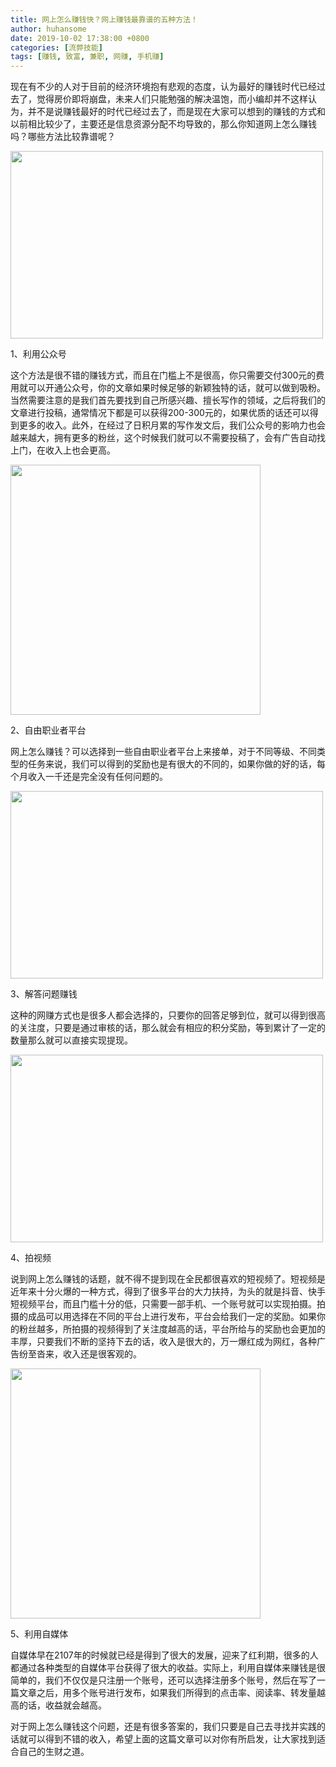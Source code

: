 ```yaml
---
title: 网上怎么赚钱快？网上赚钱最靠谱的五种方法！
author: huhansome
date: 2019-10-02 17:38:00 +0800
categories: [流弊技能]
tags: [赚钱, 致富, 兼职, 网赚, 手机赚]
---
```


现在有不少的人对于目前的经济环境抱有悲观的态度，认为最好的赚钱时代已经过去了，觉得房价即将崩盘，未来人们只能勉强的解决温饱，而小编却并不这样认为，并不是说赚钱最好的时代已经过去了，而是现在大家可以想到的赚钱的方式和以前相比较少了，主要还是信息资源分配不均导致的，那么你知道网上怎么赚钱吗？哪些方法比较靠谱呢？

<img alt="" src="http://www.jinduoxia.com.cn/d/file/2020-01-28/429ff20eb370778ee625222637ed2239.jpg" style="width: 500px; height: 300px;"/>

1、利用公众号

这个方法是很不错的赚钱方式，而且在门槛上不是很高，你只需要交付300元的费用就可以开通公众号，你的文章如果时候足够的新颖独特的话，就可以做到吸粉。当然需要注意的是我们首先要找到自己所感兴趣、擅长写作的领域，之后将我们的文章进行投稿，通常情况下都是可以获得200-300元的，如果优质的话还可以得到更多的收入。此外，在经过了日积月累的写作发文后，我们公众号的影响力也会越来越大，拥有更多的粉丝，这个时候我们就可以不需要投稿了，会有广告自动找上门，在收入上也会更高。

<img alt="" src="/d/file/2020-01-28/d9347bea66aff42850ab6a733f384aaa.jpg" style="width: 400px; height: 400px;"/>

2、自由职业者平台

网上怎么赚钱？可以选择到一些自由职业者平台上来接单，对于不同等级、不同类型的任务来说，我们可以得到的奖励也是有很大的不同的，如果你做的好的话，每个月收入一千还是完全没有任何问题的。

<img alt="" src="/d/file/2020-01-28/362f080d7b13365341b4a225d9f292ce.jpg" style="width: 500px; height: 300px;"/>

3、解答问题赚钱

这种的网赚方式也是很多人都会选择的，只要你的回答足够到位，就可以得到很高的关注度，只要是通过审核的话，那么就会有相应的积分奖励，等到累计了一定的数量那么就可以直接实现提现。

<img alt="" src="/d/file/2020-01-28/dc05e5cd725079658f3f798306d53734.jpg" style="width: 500px; height: 300px;"/>

4、拍视频

说到网上怎么赚钱的话题，就不得不提到现在全民都很喜欢的短视频了。短视频是近年来十分火爆的一种方式，得到了很多平台的大力扶持，为头的就是抖音、快手短视频平台，而且门槛十分的低，只需要一部手机、一个账号就可以实现拍摄。拍摄的成品可以用选择在不同的平台上进行发布，平台会给我们一定的奖励。如果你的粉丝越多，所拍摄的视频得到了关注度越高的话，平台所给与的奖励也会更加的丰厚，只要我们不断的坚持下去的话，收入是很大的，万一爆红成为网红，各种广告纷至沓来，收入还是很客观的。

<img alt="" src="/d/file/2020-01-28/acecfe0b591320bdb7f61dbda9c1ea2c.jpg" style="width: 400px; height: 400px;"/>

5、利用自媒体

自媒体早在2107年的时候就已经是得到了很大的发展，迎来了红利期，很多的人都通过各种类型的自媒体平台获得了很大的收益。实际上，利用自媒体来赚钱是很简单的，我们不仅仅是只注册一个账号，还可以选择注册多个账号，然后在写了一篇文章之后，用多个账号进行发布，如果我们所得到的点击率、阅读率、转发量越高的话，收益就会越高。

对于网上怎么赚钱这个问题，还是有很多答案的，我们只要是自己去寻找并实践的话就可以得到不错的收入，希望上面的这篇文章可以对你有所启发，让大家找到适合自己的生财之道。
